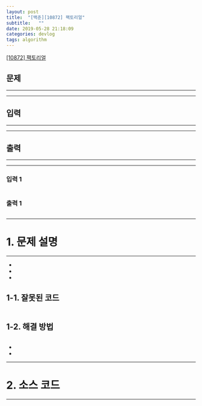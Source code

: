 ```yaml
---
layout: post
title:  "[백준][10872] 팩토리얼"
subtitle:   ""
date: 2019-05-28 21:18:09
categories: devlog
tags: algorithm
---
```


[[10872] 팩토리얼](https://boj.kr/10872)  


## 문제

- - -





- - -


## 입력


- - -





- - -


## 출력

- - -





- - -


### 입력 1

```

```

### 출력 1

```

```

* * *








# 1. 문제 설명

- - -


- 

- 

- 

## 1-1. 잘못된 코드

```cpp

```
  
  


## 1-2. 해결 방법
```cpp

```

- 


- 



- - -








# 2. 소스 코드


- - -


```cpp


```